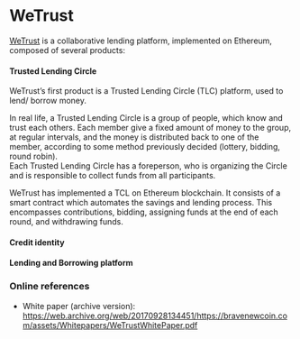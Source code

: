 # WeTrust 

[WeTrust](https://www.wetrust.io/)  is a collaborative  lending  platform, implemented on Ethereum, composed of several products:  


#### Trusted Lending Circle
WeTrust’s first product is a Trusted Lending Circle (TLC) platform,  used to lend/ borrow money.

In real life, a Trusted Lending Circle is  a group of people, which know and trust  each others. Each member give a fixed amount of money to the group, at regular intervals, and the money is distributed back to one of the member, according to some  method  previously decided  (lottery, bidding, round robin).  
Each Trusted Lending Circle has a foreperson, who is organizing the Circle and is responsible to collect funds from all participants. 

WeTrust has implemented a TCL on Ethereum blockchain. It consists of a smart contract which automates the savings
and lending process. This encompasses contributions, bidding, assigning funds at the end of each round, and withdrawing funds.

#### Credit identity 

#### Lending and Borrowing platform

### Online references
* White paper (archive version): https://web.archive.org/web/20170928134451/https://bravenewcoin.com/assets/Whitepapers/WeTrustWhitePaper.pdf
